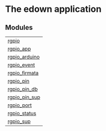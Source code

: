 

# The edown application #


## Modules ##


<table width="100%" border="0" summary="list of modules">
<tr><td><a href="http://github.com/hiroeorz17/rgpio/blob/master/doc/rgpio.md" class="module">rgpio</a></td></tr>
<tr><td><a href="http://github.com/hiroeorz17/rgpio/blob/master/doc/rgpio_app.md" class="module">rgpio_app</a></td></tr>
<tr><td><a href="http://github.com/hiroeorz17/rgpio/blob/master/doc/rgpio_arduino.md" class="module">rgpio_arduino</a></td></tr>
<tr><td><a href="http://github.com/hiroeorz17/rgpio/blob/master/doc/rgpio_event.md" class="module">rgpio_event</a></td></tr>
<tr><td><a href="http://github.com/hiroeorz17/rgpio/blob/master/doc/rgpio_firmata.md" class="module">rgpio_firmata</a></td></tr>
<tr><td><a href="http://github.com/hiroeorz17/rgpio/blob/master/doc/rgpio_pin.md" class="module">rgpio_pin</a></td></tr>
<tr><td><a href="http://github.com/hiroeorz17/rgpio/blob/master/doc/rgpio_pin_db.md" class="module">rgpio_pin_db</a></td></tr>
<tr><td><a href="http://github.com/hiroeorz17/rgpio/blob/master/doc/rgpio_pin_sup.md" class="module">rgpio_pin_sup</a></td></tr>
<tr><td><a href="http://github.com/hiroeorz17/rgpio/blob/master/doc/rgpio_port.md" class="module">rgpio_port</a></td></tr>
<tr><td><a href="http://github.com/hiroeorz17/rgpio/blob/master/doc/rgpio_status.md" class="module">rgpio_status</a></td></tr>
<tr><td><a href="http://github.com/hiroeorz17/rgpio/blob/master/doc/rgpio_sup.md" class="module">rgpio_sup</a></td></tr></table>

